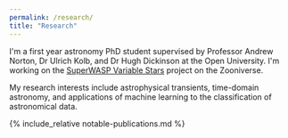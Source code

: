 ```yaml
---
permalink: /research/
title: "Research"
---
```


I'm a first year astronomy PhD student supervised by Professor Andrew Norton, Dr Ulrich Kolb, and Dr Hugh Dickinson at the Open University. I'm working on the [SuperWASP Variable Stars](https://www.zooniverse.org/projects/ajnorton/superwasp-variable-stars) project on the Zooniverse.

My research interests include astrophysical transients, time-domain astronomy, and applications of machine learning to the classification of astronomical data.

{% include_relative notable-publications.md %}
